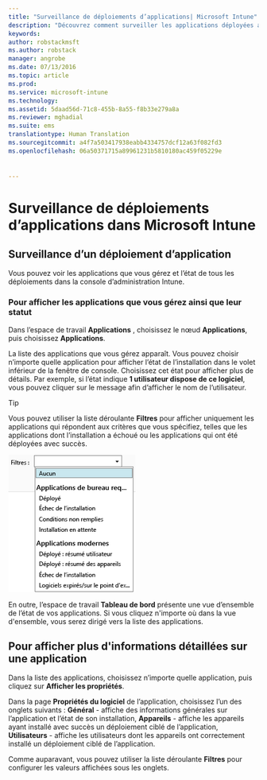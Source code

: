 ```yaml
---
title: "Surveillance de déploiements d’applications| Microsoft Intune"
description: "Découvrez comment surveiller les applications déployées avec Intune."
keywords: 
author: robstackmsft
ms.author: robstack
manager: angrobe
ms.date: 07/13/2016
ms.topic: article
ms.prod: 
ms.service: microsoft-intune
ms.technology: 
ms.assetid: 5daad56d-71c8-455b-8a55-f8b33e279a8a
ms.reviewer: mghadial
ms.suite: ems
translationtype: Human Translation
ms.sourcegitcommit: a4f7a503417938eabb4334757dcf12a63f082fd3
ms.openlocfilehash: 06a50371715a89961231b5810180ac459f05229e


---
```



# Surveillance de déploiements d’applications dans Microsoft Intune

## Surveillance d’un déploiement d’application
Vous pouvez voir les applications que vous gérez et l’état de tous les déploiements dans la console d’administration Intune.

### Pour afficher les applications que vous gérez ainsi que leur statut
Dans l’espace de travail **Applications** , choisissez le nœud **Applications**, puis choisissez **Applications**.

La liste des applications que vous gérez apparaît. Vous pouvez choisir n’importe quelle application pour afficher l’état de l’installation dans le volet inférieur de la fenêtre de console. Choisissez cet état pour afficher plus de détails. Par exemple, si l’état indique **1 utilisateur dispose de ce logiciel**, vous pouvez cliquer sur le message afin d’afficher le nom de l’utilisateur.

> [!TIP]
> Vous pouvez utiliser la liste déroulante **Filtres** pour afficher uniquement les applications qui répondent aux critères que vous spécifiez, telles que les applications dont l’installation a échoué ou les applications qui ont été déployées avec succès.
>
> ![Exemple de filtres d’application](./media/app-filters.png)

En outre, l’espace de travail **Tableau de bord** présente une vue d’ensemble de l’état de vos applications. Si vous cliquez n'importe où dans la vue d'ensemble, vous serez dirigé vers la liste des applications.

## Pour afficher plus d'informations détaillées sur une application
Dans la liste des applications, choisissez n’importe quelle application, puis cliquez sur **Afficher les propriétés**.

Dans la page **Propriétés du logiciel** de l’application, choisissez l’un des onglets suivants : **Général** - affiche des informations générales sur l’application et l’état de son installation, **Appareils** - affiche les appareils ayant installé avec succès un déploiement ciblé de l’application, **Utilisateurs** - affiche les utilisateurs dont les appareils ont correctement installé un déploiement ciblé de l’application.

Comme auparavant, vous pouvez utiliser la liste déroulante **Filtres** pour configurer les valeurs affichées sous les onglets.



<!--HONumber=Oct16_HO4-->


